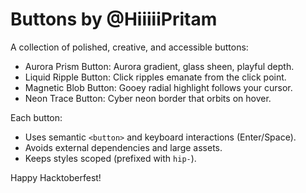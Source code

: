 # Buttons by @HiiiiiPritam

A collection of polished, creative, and accessible buttons:

- Aurora Prism Button: Aurora gradient, glass sheen, playful depth.
- Liquid Ripple Button: Click ripples emanate from the click point.
- Magnetic Blob Button: Gooey radial highlight follows your cursor.
- Neon Trace Button: Cyber neon border that orbits on hover.

Each button:
- Uses semantic `<button>` and keyboard interactions (Enter/Space).
- Avoids external dependencies and large assets.
- Keeps styles scoped (prefixed with `hip-`).

Happy Hacktoberfest!
